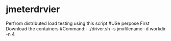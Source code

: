 # jmeterdrvier
Perfrom distributed load testing using this script
#USe perpose
First Download the containers
#Command:-
./driver.sh -s jmxfilename -d workdir -n 4
